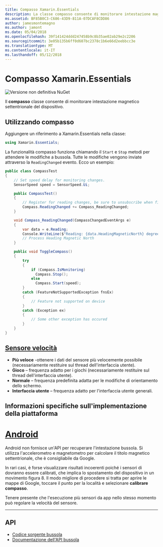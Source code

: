 ```yaml
---
title: Compasso Xamarin.Essentials
description: La classe compasso consente di monitorare intestazione magnetico settentrionale del dispositivo.
ms.assetid: BF85B0C3-C686-43D9-811A-07DCAF8CDD86
author: jamesmontemagno
ms.author: jamont
ms.date: 05/04/2018
ms.openlocfilehash: 39f141424ddd247458b9c8b35ae02ab29e2c2206
ms.sourcegitcommit: 3e05b135b6ff0d607bc2378c1b6e66d2eebbcc3e
ms.translationtype: MT
ms.contentlocale: it-IT
ms.lasthandoff: 05/12/2018
---
```

# <a name="xamarinessentials-compass"></a>Compasso Xamarin.Essentials

![Versione non definitiva NuGet](~/media/shared/pre-release.png)

Il **compasso** classe consente di monitorare intestazione magnetico settentrionale del dispositivo.

## <a name="using-compass"></a>Utilizzando compasso

Aggiungere un riferimento a Xamarin.Essentials nella classe:

```csharp
using Xamarin.Essentials;
```

La funzionalità compasso funziona chiamando il `Start` e `Stop` metodi per attendere le modifiche a bussola. Tutte le modifiche vengono inviate attraverso la `ReadingChanged` evento. Ecco un esempio:

```csharp
public class CompassTest
{
    // Set speed delay for monitoring changes.
    SensorSpeed speed = SensorSpeed.Ui;

    public CompassTest()
    {
        // Register for reading changes, be sure to unsubscribe when finished
        Compass.ReadingChanged += Compass_ReadingChanged;
    }

    void Compass_ReadingChanged(CompassChangedEventArgs e)
    {
        var data = e.Reading;
        Console.WriteLine($"Reading: {data.HeadingMagneticNorth} degrees");
        // Process Heading Magnetic North
    }

    public void ToggleCompass()
    {
        try
        {
            if (Compass.IsMonitoring)
              Compass.Stop();
            else
              Compass.Start(speed);
        }
        catch (FeatureNotSupportedException fnsEx)
        {
            // Feature not supported on device
        }
        catch (Exception ex)
        {
            // Some other exception has occured
        }
    }
}
```

## <a name="sensor-speedxrefxamarinessentialssensorspeed"></a>[Sensore velocità](xref:Xamarin.Essentials.SensorSpeed)

- **Più veloce** -ottenere i dati del sensore più velocemente possibile (necessariamente restituire sul thread dell'interfaccia utente).
- **Gioco** – frequenza adatto per i giochi (necessariamente restituire sul thread dell'interfaccia utente).
- **Normale** – frequenza predefinita adatta per le modifiche di orientamento dello schermo.
- **Interfaccia utente** – frequenza adatto per l'interfaccia utente generali.

## <a name="platform-implementation-specifics"></a>Informazioni specifiche sull'implementazione della piattaforma

# <a name="androidtabandroid"></a>[Android](#tab/android)

Android non fornisce un'API per recuperare l'intestazione bussola. Si utilizza l'accelerometro e magnetometro per calcolare il titolo magnetico settentrionale, che è consigliabile da Google. 

In rari casi, è forse visualizzare risultati incoerenti poiché i sensori di dovranno essere calibrati, che implica lo spostamento del dispositivo in un movimento figura 8. Il modo migliore di procedere si tratta per aprire le mappe di Google, toccare il punto per la località e selezionare **calibrare compasso**.

Tenere presente che l'esecuzione più sensori da app nello stesso momento può regolare la velocità del sensore.

--------------

## <a name="api"></a>API

- [Codice sorgente bussola](https://github.com/xamarin/Essentials/tree/master/Xamarin.Essentials/Compass)
- [Documentazione dell'API bussola](xref:Xamarin.Essentials.Compass)
